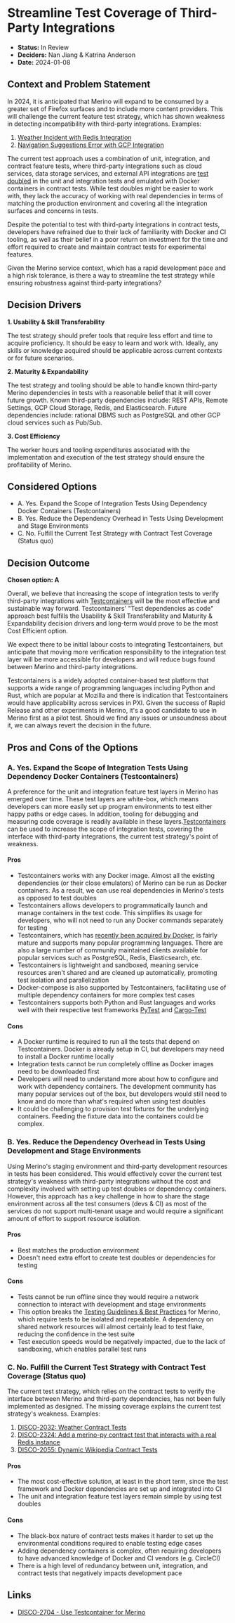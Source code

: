 # Streamline Test Coverage of Third-Party Integrations

* **Status:** In Review
* **Deciders:** Nan Jiang & Katrina Anderson
* **Date:** 2024-01-08

## Context and Problem Statement

In 2024, it is anticipated that Merino will expand to be consumed by a greater set of Firefox
surfaces and to include more content providers. This will challenge the current feature test
strategy, which has shown weakness in detecting incompatibility with third-party integrations.
Examples:

1. [Weather Incident with Redis Integration][1]
2. [Navigation Suggestions Error with GCP Integration][2]

The current test approach uses a combination of unit, integration, and contract feature tests,
where third-party integrations such as cloud services, data storage services, and external API
integrations are [test doubled][3] in the unit and integration tests and emulated with Docker
containers in contract tests. While test doubles might be easier to work with, they lack the
accuracy of working with real dependencies in terms of matching the production environment and
covering all the integration surfaces and concerns in tests.

Despite the potential to test with third-party integrations in contract tests, developers have
refrained due to their lack of familiarity with Docker and CI tooling, as well as their belief
in a poor return on investment for the time and effort required to create and maintain contract
tests for experimental features.

Given the Merino service context, which has a rapid development pace and a high risk tolerance,
is there a way to streamline the test strategy while ensuring robustness against third-party
integrations?

## Decision Drivers

**1. Usability & Skill Transferability**

The test strategy should prefer tools that require less effort and time to acquire proficiency.
It should be easy to learn and work with. Ideally, any skills or knowledge acquired should be
applicable across current contexts or for future scenarios.

**2. Maturity & Expandability**

The test strategy and tooling should be able to handle known third-party Merino dependencies
in tests with a reasonable belief that it will cover future growth. Known third-party
dependencies include: REST APIs, Remote Settings, GCP Cloud Storage, Redis, and Elasticsearch.
Future dependencies include: rational DBMS such as PostgreSQL and other GCP cloud services
such as Pub/Sub.

**3. Cost Efficiency**

The worker hours and tooling expenditures associated with the implementation and execution of
the test strategy should ensure the profitability of Merino.

## Considered Options

* A. Yes. Expand the Scope of Integration Tests Using Dependency Docker Containers (Testcontainers)
* B. Yes. Reduce the Dependency Overhead in Tests Using Development and Stage Environments
* C. No. Fulfill the Current Test Strategy with Contract Test Coverage (Status quo)

## Decision Outcome

**Chosen option: A**

Overall, we believe that increasing the scope of integration tests to verify third-party
integrations with [Testcontainers][4] will be the most effective and sustainable way forward.
Testcontainers' "Test dependencies as code" approach best fulfills the Usability & Skill
Transferability and Maturity & Expandability decision drivers and long-term would prove to be
the most Cost Efficient option.

We expect there to be initial labour costs to integrating Testcontainers, but anticipate that
moving more verification responsibility to the integration test layer will be more accessible
for developers and will reduce bugs found between Merino and third-party integrations.

Testcontainers is a widely adopted container-based test platform that supports a wide range of
programming languages including Python and Rust, which are popular at Mozilla and there is
indication that Testcontainers would have applicability across services in PXI. Given the success
of Rapid Release and other experiments in Merino, it's a good candidate to use in Merino first as
a pilot test. Should we find any issues or unsoundness about it, we can always revert the decision
in the future.

## Pros and Cons of the Options

### A. Yes. Expand the Scope of Integration Tests Using Dependency Docker Containers (Testcontainers)

A preference for the unit and integration feature test layers in Merino has emerged over time.
These test layers are white-box, which means developers can more easily set up program environments
to test either happy paths or edge cases. In addition, tooling for debugging and measuring code
coverage is readily available in these layers.[Testcontainers][4] can be used to increase the scope
of integration tests, covering the interface with third-party integrations, the current test
strategy's point of weakness.

#### Pros

* Testcontainers works with any Docker image. Almost all the existing dependencies (or their
  close emulators) of Merino can be run as Docker containers. As a result, we can use real
  dependencies in Merino's tests as opposed to test doubles
* Testcontainers allows developers to programmatically launch and manage containers in the test
  code. This simplifies its usage for developers, who will not need to run any Docker commands
  separately for testing
* Testcontainers, which has [recently been acquired by Docker][5], is fairly mature and supports
  many popular programming languages. There are also a large number of community maintained clients
  available for popular services such as PostgreSQL, Redis, Elasticsearch, etc.
* Testcontainers is lightweight and sandboxed, meaning service resources aren't shared and are
  cleaned up automatically, promoting test isolation and parallelization
* Docker-compose is also supported by Testcontainers, facilitating use of multiple dependency
  containers for more complex test cases
* Testcontainers supports both Python and Rust languages and works well with their respective test
  frameworks [PyTest][6] and [Cargo-Test][7]

#### Cons
* A Docker runtime is required to run all the tests that depend on Testcontainers. Docker is
  already setup in CI, but developers may need to install a Docker runtime locally
* Integration tests cannot be run completely offline as Docker images need to be downloaded first
* Developers will need to understand more about how to configure and work with dependency
  containers. The development community has many popular services out of the box, but developers
  would still need to know and do more than what's required when using test doubles
* It could be challenging to provision test fixtures for the underlying containers. Feeding the
  fixture data into the containers could be complex.

### B. Yes. Reduce the Dependency Overhead in Tests Using Development and Stage Environments

Using Merino's staging environment and third-party development resources in tests has been
considered. This would effectively cover the current test strategy's weakness with third-party
integrations without the cost and complexity involved with setting up test doubles or dependency
containers. However, this approach has a key challenge in how to share the stage environment
across all the test consumers (devs & CI) as most of the services do not support multi-tenant
usage and would require a significant amount of effort to support resource isolation.

#### Pros

* Best matches the production environment
* Doesn't need extra effort to create test doubles or dependencies for testing

#### Cons

* Tests cannot be run offline since they would require a network connection to interact with
  development and stage environments
* This option breaks the [Testing Guidelines & Best Practices][8] for Merino, which require tests
  to be isolated and repeatable. A dependency on shared network resources will almost certainly
  lead to test flake, reducing the confidence in the test suite
* Test execution speeds would be negatively impacted, due to the lack of sandboxing, which enables
  parallel test runs

### C. No. Fulfill the Current Test Strategy with Contract Test Coverage (Status quo)

The current test strategy, which relies on the contract tests to verify the interface between
Merino and third-party dependencies, has not been fully implemented as designed. The missing
coverage explains the current test strategy's weakness.
Examples:

1. [DISCO-2032: Weather Contract Tests][9]
2. [DISCO-2324: Add a merino-py contract test that interacts with a real Redis instance][10]
3. [DISCO-2055: Dynamic Wikipedia Contract Tests][11]

#### Pros

* The most cost-effective solution, at least in the short term, since the test framework and Docker
  dependencies are set up and integrated into CI
* The unit and integration feature test layers remain simple by using test doubles

#### Cons

* The black-box nature of contract tests makes it harder to set up the environmental conditions
  required to enable testing edge cases
* Adding dependency containers is complex, often requiring developers to have advanced knowledge
  of Docker and CI vendors (e.g. CircleCI)
* There is a high level of redundancy between unit, integration, and contract tests that negatively
  impacts development pace

## Links

* [DISCO-2704 - Use Testcontainer for Merino][12]

<!-- References -->
[1]: https://docs.google.com/document/d/1hQKTro1ulxrurPBybUVHguVGgt7xCPED-ZJAOtlDqsU/edit#
[2]: https://github.com/mozilla-services/merino-py/pull/467
[3]: https://martinfowler.com/articles/mocksArentStubs.html#TheDifferenceBetweenMocksAndStubs
[4]: https://testcontainers.com/
[5]: https://www.docker.com/blog/docker-whale-comes-atomicjar-maker-of-testcontainers/
[6]: https://docs.pytest.org/en/7.4.x/
[7]: https://doc.rust-lang.org/cargo/guide/tests.html
[8]: https://github.com/mozilla-services/merino-py/blob/disco-2704/CONTRIBUTING.md#testing-guidelines--best-practices
[9]: https://mozilla-hub.atlassian.net/browse/DISCO-2032
[10]: https://mozilla-hub.atlassian.net/browse/DISCO-2324
[11]: https://mozilla-hub.atlassian.net/browse/DISCO-2055
[12]: https://mozilla-hub.atlassian.net/browse/DISCO-2704
